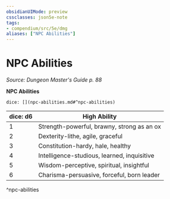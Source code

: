 ```yaml
---
obsidianUIMode: preview
cssclasses: json5e-note
tags:
- compendium/src/5e/dmg
aliases: ["NPC Abilities"]
---
```

# NPC Abilities
*Source: Dungeon Master's Guide p. 88* 

**NPC Abilities**

`dice: [](npc-abilities.md#^npc-abilities)`

| dice: d6 | High Ability |
|----------|--------------|
| 1 | Strength-powerful, brawny, strong as an ox |
| 2 | Dexterity-lithe, agile, graceful |
| 3 | Constitution-hardy, hale, healthy |
| 4 | Intelligence-studious, learned, inquisitive |
| 5 | Wisdom-perceptive, spiritual, insightful |
| 6 | Charisma-persuasive, forceful, born leader |
^npc-abilities